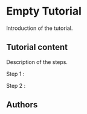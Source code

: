 # Empty Tutorial

Introduction of the tutorial.

## Tutorial content

Description of the steps.

Step 1 : 

Step 2 : 

## Authors
